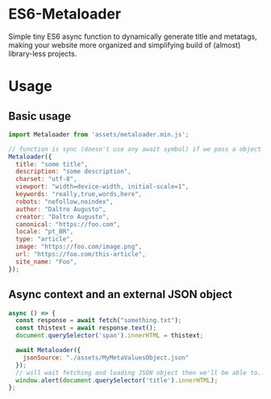 # ES6-Metaloader
Simple tiny ES6 async function to dynamically generate title and metatags, making your website more organized and simplifying build of (almost) library-less projects.

# Usage
## Basic usage
```javascript
import Metaloader from 'assets/metaloader.min.js';

// function is sync (doesn't use any await symbol) if we pass a object directly
Metaloader({
  title: "some title",
  description: "some description",
  charset: "utf-8",
  viewport: "width=device-width, initial-scale=1",
  keywords: "really,true,words,here",
  robots: "nofollow,noindex",
  author: "Daltro Augusto",
  creator: "Daltro Augusto",
  canonical: "https://foo.com",
  locale: "pt_BR",
  type: "article",
  image: "https://foo.com/image.png",
  url: "https://foo.com/this-article",
  site_name: "Foo",
});
```

## Async context and an external JSON object
```javascript
async () => {
  const response = await fetch("something.txt");
  const thistext = await response.text();
  document.querySelector('span').innerHTML = thistext;

  await Metaloader({
    jsonSource: "./assets/MyMetaValuesObject.json"
  });
  // will wait fetching and loading JSON object then we'll be able to...
  window.alert(document.querySelector('title').innerHTML);
};
```
